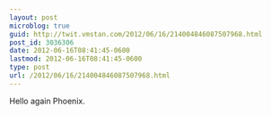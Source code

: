 ```yaml
---
layout: post
microblog: true
guid: http://twit.vmstan.com/2012/06/16/214004846087507968.html
post_id: 3036306
date: 2012-06-16T08:41:45-0600
lastmod: 2012-06-16T08:41:45-0600
type: post
url: /2012/06/16/214004846087507968.html
---
```

Hello again Phoenix.
